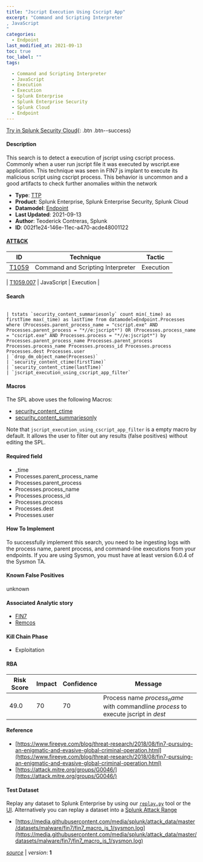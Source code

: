 ```yaml
---
title: "Jscript Execution Using Cscript App"
excerpt: "Command and Scripting Interpreter
, JavaScript
"
categories:
  - Endpoint
last_modified_at: 2021-09-13
toc: true
toc_label: ""
tags:

  - Command and Scripting Interpreter
  - JavaScript
  - Execution
  - Execution
  - Splunk Enterprise
  - Splunk Enterprise Security
  - Splunk Cloud
  - Endpoint
---
```




[Try in Splunk Security Cloud](https://www.splunk.com/en_us/cyber-security.html){: .btn .btn--success}

#### Description

This search is to detect a execution of jscript using cscript process. Commonly when a user run jscript file it was executed by wscript.exe application. This technique was seen in FIN7 js implant to execute its malicious script using cscript process. This behavior is uncommon and a good artifacts to check further anomalies within the network

- **Type**: [TTP](https://github.com/splunk/security_content/wiki/object-Analytic-Types)
- **Product**: Splunk Enterprise, Splunk Enterprise Security, Splunk Cloud
- **Datamodel**: [Endpoint](https://docs.splunk.com/Documentation/CIM/latest/User/Endpoint)
- **Last Updated**: 2021-09-13
- **Author**: Teoderick Contreras, Splunk
- **ID**: 002f1e24-146e-11ec-a470-acde48001122


#### [ATT&CK](https://attack.mitre.org/)

| ID             | Technique        |  Tactic             |
| -------------- | ---------------- |-------------------- |
| [T1059](https://attack.mitre.org/techniques/T1059/) | Command and Scripting Interpreter | Execution |

| [T1059.007](https://attack.mitre.org/techniques/T1059/007/) | JavaScript | Execution |

#### Search

```

| tstats `security_content_summariesonly` count min(_time) as firstTime max(_time) as lastTime from datamodel=Endpoint.Processes where (Processes.parent_process_name = "cscript.exe" AND Processes.parent_process = "*//e:jscript*") OR (Processes.process_name = "cscript.exe" AND Processes.process = "*//e:jscript*") by Processes.parent_process_name Processes.parent_process Processes.process_name Processes.process_id Processes.process Processes.dest Processes.user 
| `drop_dm_object_name(Processes)` 
| `security_content_ctime(firstTime)` 
| `security_content_ctime(lastTime)` 
| `jscript_execution_using_cscript_app_filter`
```

#### Macros
The SPL above uses the following Macros:
* [security_content_ctime](https://github.com/splunk/security_content/blob/develop/macros/security_content_ctime.yml)
* [security_content_summariesonly](https://github.com/splunk/security_content/blob/develop/macros/security_content_summariesonly.yml)

Note that `jscript_execution_using_cscript_app_filter` is a empty macro by default. It allows the user to filter out any results (false positives) without editing the SPL.

#### Required field
* _time
* Processes.parent_process_name
* Processes.parent_process
* Processes.process_name
* Processes.process_id
* Processes.process
* Processes.dest
* Processes.user


#### How To Implement
To successfully implement this search, you need to be ingesting logs with the process name, parent process, and command-line executions from your endpoints. If you are using Sysmon, you must have at least version 6.0.4 of the Sysmon TA.

#### Known False Positives
unknown

#### Associated Analytic story
* [FIN7](/stories/fin7)
* [Remcos](/stories/remcos)


#### Kill Chain Phase
* Exploitation



#### RBA

| Risk Score  | Impact      | Confidence   | Message      |
| ----------- | ----------- |--------------|--------------|
| 49.0 | 70 | 70 | Process name $process_name$ with commandline $process$ to execute jscript in $dest$ |




#### Reference

* [https://www.fireeye.com/blog/threat-research/2018/08/fin7-pursuing-an-enigmatic-and-evasive-global-criminal-operation.html](https://www.fireeye.com/blog/threat-research/2018/08/fin7-pursuing-an-enigmatic-and-evasive-global-criminal-operation.html)
* [https://attack.mitre.org/groups/G0046/](https://attack.mitre.org/groups/G0046/)



#### Test Dataset
Replay any dataset to Splunk Enterprise by using our [`replay.py`](https://github.com/splunk/attack_data#using-replaypy) tool or the [UI](https://github.com/splunk/attack_data#using-ui).
Alternatively you can replay a dataset into a [Splunk Attack Range](https://github.com/splunk/attack_range#replay-dumps-into-attack-range-splunk-server)


* [https://media.githubusercontent.com/media/splunk/attack_data/master/datasets/malware/fin7/fin7_macro_js_1/sysmon.log](https://media.githubusercontent.com/media/splunk/attack_data/master/datasets/malware/fin7/fin7_macro_js_1/sysmon.log)



[*source*](https://github.com/splunk/security_content/tree/develop/detections/endpoint/jscript_execution_using_cscript_app.yml) \| *version*: **1**